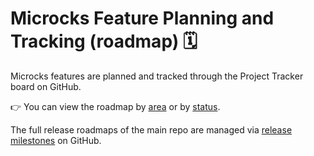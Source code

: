 # Microcks Feature Planning and Tracking (roadmap) 🗓️

Microcks features are planned and tracked through the Project Tracker board on GitHub.

👉 You can view the roadmap by [area](https://github.com/orgs/microcks/projects/1/views/1) or by [status](https://github.com/orgs/microcks/projects/1/views/2).

The full release roadmaps of the main repo are managed via [release milestones](https://github.com/microcks/microcks/milestones?direction=asc&sort=due_date&state=open) on GitHub. 

